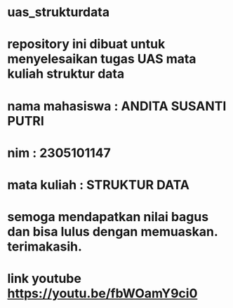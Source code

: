 # uas_strukturdata
# repository ini dibuat untuk menyelesaikan tugas UAS mata kuliah struktur data
# nama mahasiswa : ANDITA SUSANTI PUTRI
# nim : 2305101147
# mata kuliah : STRUKTUR DATA
# semoga mendapatkan nilai bagus dan bisa lulus dengan memuaskan. terimakasih.
# link youtube https://youtu.be/fbWOamY9ci0
